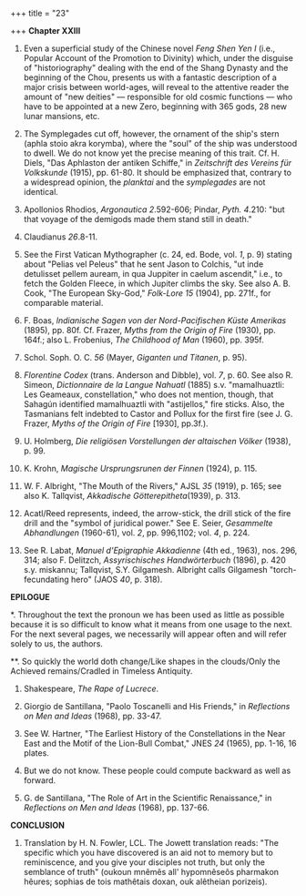 +++
title = "23"

+++
**Chapter XXIII**  


1. Even a superficial study of the Chinese novel *Feng Shen Yen I* \(i.e., Popular Account of the Promotion to Divinity\) which, under the disguise of "historiography" dealing with the end of the Shang Dynasty and the beginning of the Chou, presents us with a fantastic description of a major crisis between world-ages, will reveal to the attentive reader the amount of "new deities" — responsible for old cosmic functions — who have to be appointed at a new Zero, beginning with 365 gods, 28 new lunar mansions, etc.

2. The Symplegades cut off, however, the ornament of the ship's stern \(aphla stoio akra korymba\), where the "soul" of the ship was understood to dwell. We do not know yet the precise meaning of this trait. Cf. H. Diels, "Das Aphlaston der antiken Schiffe," in *Zeitschrift des Vereins für Volkskunde* \(1915\), pp. 61-80. It should be emphasized that, contrary to a widespread opinion, the *planktai* and the *symplegades* are not identical.

3. Apollonios Rhodios, *Argonautica 2*.592-606; Pindar, *Pyth. 4*.210: "but that voyage of the demigods made them stand still in death."

4. Claudianus *26*.8-11.

5. See the First Vatican Mythographer \(c. 24, ed. Bode, vol. *1*, p. 9\) stating about "Pelias vel Peleus" that he sent Jason to Colchis, "ut inde detulisset pellem auream, in qua Juppiter in caelum ascendit," i.e., to fetch the Golden Fleece, in which Jupiter climbs the sky. See also A. B. Cook, "The European Sky-God," *Folk-Lore 15* \(1904\), pp. 271f., for comparable material.

6. F. Boas, *lndianische Sagen von der* *Nord-Pacifischen Küste Amerikas* \(1895\), pp. 80f. Cf. Frazer, *Myths from the Origin of* *Fire* \(1930\), pp. 164f.; also L. Frobenius, *The Childhood of Man* \(1960\), pp. 395f.

7. Schol. Soph. O. C. *56* \(Mayer, *Giganten und Titanen*, p. 95\).

8. *Florentine Codex* \(trans. Anderson and Dibble\), vol. *7*, p. 60. See also R. Simeon, *Dictionnaire de la Langue Nahuatl* \(1885\) s.v. "mamalhuaztli: Les Geameaux, constellation," who does not mention, though, that Sahagún identified mamalhuaztli with "astijellos," fire sticks. Also, the Tasmanians felt indebted to Castor and Pollux for the first fire \(see J. G. Frazer, *Myths of the Origin of Fire* \[1930\], pp.3f.\).

9. U. Holmberg, *Die religiösen Vorstellungen der altaischen Völker* \(1938\), p. 99.

10. K. Krohn, *Magische Ursprungsrunen der Finnen* \(1924\), p. 115.

11. W. F. Albright, "The Mouth of the Rivers," AJSL *35* \(1919\), p. 165; see also K. Tallqvist, *Akkadische Götterepitheta*\(1939\), p. 313.

12. Acatl/Reed represents, indeed, the arrow-stick, the drill stick of the fire drill and the "symbol of juridical power." See E. Seier, *Gesammelte Abhandlungen* \(1960-61\), vol. *2*, pp. 996,1102; vol. *4*, p. 224.

13. See R. Labat, *Manuel d'Epigraphie Akkadienne* \(4th ed., 1963\), nos. 296, 314; also F. Delitzch, *Assyrischisches Handwörterbuch* \(1896\), p. 420 s.y. miskannu; Tallqvist, S.Y. Gilgamesh. Albright calls Gilgamesh "torch-fecundating hero" \(JAOS *40*, p. 318\).




**EPILOGUE**

\*. Throughout the text the pronoun we has been used as little as possible because it is so difficult to know what it means from one usage to the next. For the next several pages, we necessarily will appear often and will refer solely to us, the authors.

\*\*. So quickly the world doth change/Like shapes in the clouds/Only the Achieved remains/Cradled in Timeless Antiquity.

1. Shakespeare, *The Rape of Lucrece*.

2. Giorgio de Santillana, "Paolo Toscanelli and His Friends," in *Reflections on Men and Ideas* \(1968\), pp. 33-47.

3. See W. Hartner, "The Earliest History of the Constellations in the Near East and the Motif of the Lion-Bull Combat," JNES *24* \(1965\), pp. 1-16, 16 plates.

4. But we do not know. These people could compute backward as well as forward.

5. G. de Santillana, "The Role of Art in the Scientific Renaissance," in *Reflections on Men and Ideas* \(1968\), pp. 137-66.




**CONCLUSION**

1. Translation by H. N. Fowler, LCL. The Jowett translation reads: "The specific which you have discovered is an aid not to memory but to reminiscence, and you give your disciples not truth, but only the semblance of truth" \(oukoun mnêmês all' hypomnêseôs pharmakon hêures; sophias de tois mathêtais doxan, ouk alêtheian porizeis\).
